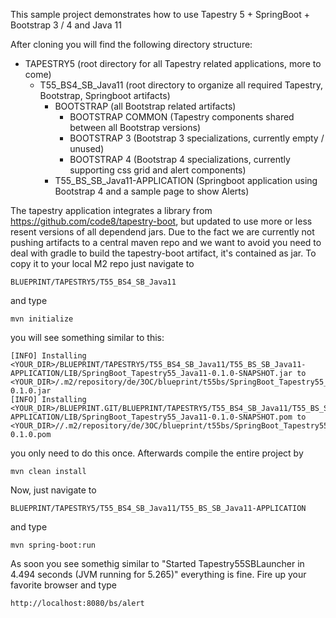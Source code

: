 This sample project demonstrates how to use Tapestry 5 + SpringBoot + Bootstrap 3 / 4 and Java 11

After cloning you will find the following directory structure:

- TAPESTRY5 (root directory for all Tapestry related applications, more to come)
  - T55_BS4_SB_Java11 (root directory to organize all required Tapestry, Bootstrap, Springboot artifacts)
    - BOOTSTRAP (all Bootstrap related artifacts)
      - BOOTSTRAP COMMON (Tapestry components shared between all Bootstrap versions)
      - BOOTSTRAP 3 (Bootstrap 3 specializations, currently empty / unused)
      - BOOTSTRAP 4 (Bootstrap 4 specializations, currently supporting css grid and alert components)
    - T55_BS_SB_Java11-APPLICATION (Springboot application using Bootstrap 4 and a sample page to show Alerts)
    
The tapestry application integrates a library from https://github.com/code8/tapestry-boot, but updated to use more or less resent versions of all dependend jars. Due to the fact we are currently not pushing artifacts to a central maven repo and we want to avoid you need to deal with gradle to build the tapestry-boot artifact, it's contained as jar. To copy it to your local M2 repo just navigate to
```
BLUEPRINT/TAPESTRY5/T55_BS4_SB_Java11
```
and type
```
mvn initialize
```
you will see something similar to this:
```
[INFO] Installing <YOUR_DIR>/BLUEPRINT/TAPESTRY5/T55_BS4_SB_Java11/T55_BS_SB_Java11-APPLICATION/LIB/SpringBoot_Tapestry55_Java11-0.1.0-SNAPSHOT.jar to <YOUR_DIR>/.m2/repository/de/3OC/blueprint/t55bs/SpringBoot_Tapestry55_Java11/0.1.0/SpringBoot_Tapestry55_Java11-0.1.0.jar
[INFO] Installing <YOUR_DIR>/BLUEPRINT.GIT/BLUEPRINT/TAPESTRY5/T55_BS4_SB_Java11/T55_BS_SB_Java11-APPLICATION/LIB/SpringBoot_Tapestry55_Java11-0.1.0-SNAPSHOT.pom to <YOUR_DIR>//.m2/repository/de/3OC/blueprint/t55bs/SpringBoot_Tapestry55_Java11/0.1.0/SpringBoot_Tapestry55_Java11-0.1.0.pom
```
you only need to do this once. Afterwards compile the entire project by
```
mvn clean install
```
Now, just navigate to
```
BLUEPRINT/TAPESTRY5/T55_BS4_SB_Java11/T55_BS_SB_Java11-APPLICATION
```
and type 
```
mvn spring-boot:run
```
As soon you see somethig similar to "Started Tapestry55SBLauncher in 4.494 seconds (JVM running for 5.265)" everything is fine. Fire up your favorite browser and type
```
http://localhost:8080/bs/alert
```


